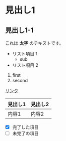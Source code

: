 # 見出し1
## 見出し1-1

これは **太字** のテキストです。

- リスト項目 1
    - sub
- リスト項目 2

1. first
2. second


[リンク](https://example.com)

| 見出し1 | 見出し2 |
|---------|---------|
| 内容1   | 内容2   |

- [x] 完了した項目
- [ ] 未完了の項目